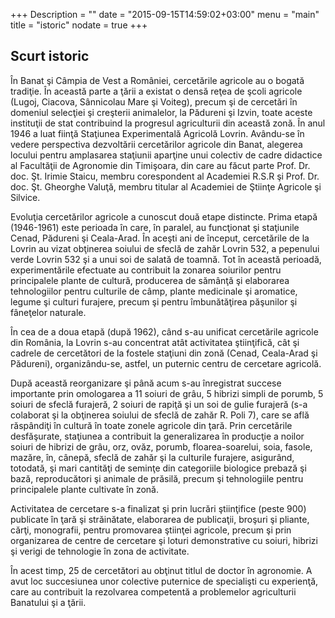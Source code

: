+++
Description = ""
date = "2015-09-15T14:59:02+03:00"
menu = "main"
title = "istoric"
nodate = true
+++

## Scurt istoric

În Banat şi Câmpia de Vest a României, cercetările agricole au o bogată tradiţie. În această parte a ţării a existat o densă reţea de şcoli agricole (Lugoj, Ciacova, Sânnicolau Mare şi Voiteg), precum şi de cercetări în domeniul selecţiei şi creşterii animalelor, la Pădureni şi Izvin, toate aceste instituţii de stat contribuind la progresul agriculturii din această zonă.
În anul 1946 a luat fiinţă Staţiunea Experimentală Agricolă Lovrin.
Avându-se în vedere perspectiva dezvoltării cercetărilor agricole din Banat, alegerea locului pentru amplasarea staţiunii aparţine unui colectiv de cadre didactice al Facultăţii de Agronomie din Timişoara, din care au făcut parte Prof. Dr. doc. Şt. Irimie Staicu, membru corespondent al Academiei R.S.R şi Prof. Dr. doc. Şt. Gheorghe Valuţă, membru titular al Academiei de Ştiinţe Agricole şi Silvice.

Evoluţia cercetărilor agricole a cunoscut două etape distincte. Prima etapă (1946-1961) este perioada în care, în paralel, au funcţionat şi staţiunile Cenad, Pădureni şi Ceala-Arad. În aceşti ani de început, cercetările de la Lovrin au vizat obţinerea soiului de sfeclă de zahăr Lovrin 532, a pepenului verde Lovrin 532 şi a unui soi de salată de toamnă. Tot în această perioadă, experimentările efectuate au contribuit la zonarea soiurilor pentru principalele plante de cultură, producerea de sămânţă şi elaborarea tehnologiilor pentru culturile de câmp, plante medicinale şi aromatice, legume şi culturi furajere, precum şi pentru îmbunătăţirea păşunilor şi fâneţelor naturale.

În cea de a doua etapă (după 1962), când s-au unificat cercetările agricole din România, la Lovrin s-au concentrat atât activitatea ştiinţifică, cât şi cadrele de cercetători de la fostele staţiuni din zonă (Cenad, Ceala-Arad şi Pădureni), organizându-se, astfel, un puternic centru de cercetare agricolă.

După această reorganizare şi până acum s-au înregistrat succese importante prin omologarea a 11 soiuri de grâu, 5 hibrizi simpli de porumb, 5 soiuri de sfeclă furajeră, 2 soiuri de rapiţă şi un soi de gulie furajeră (s-a colaborat şi la obţinerea soiului de sfeclă de zahăr R. Poli 7), care se află răspândiţi în cultură în toate zonele agricole din ţară. Prin cercetările desfăşurate, staţiunea a contribuit la generalizarea în producţie a noilor soiuri de hibrizi de grâu, orz, ovăz, porumb, floarea-soarelui, soia, fasole, mazăre, în, cânepă, sfeclă de zahăr şi la culturile furajere, asigurând, totodată, şi mari cantităţi de seminţe din categoriile biologice prebază şi bază, reproducători şi animale de prăsilă, precum şi tehnologiile pentru principalele plante cultivate în zonă.

Activitatea de cercetare s-a finalizat şi prin lucrări ştiinţifice (peste 900) publicate în ţară şi străinătate, elaborarea de publicaţii, broşuri şi pliante, cărţi, monografii, pentru promovarea ştiinţei agricole, precum şi prin organizarea de centre de cercetare şi loturi demonstrative cu soiuri, hibrizi şi verigi de tehnologie în zona de activitate.

În acest timp, 25 de cercetători au obţinut titlul de doctor în agronomie. A avut loc succesiunea unor colective puternice de specialişti cu experienţă, care au contribuit la rezolvarea competentă a problemelor agriculturii Banatului şi a ţării.
